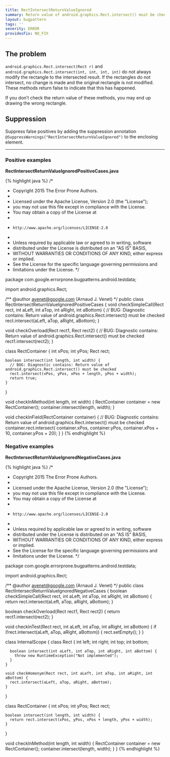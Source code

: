 ```yaml
---
title: RectIntersectReturnValueIgnored
summary: Return value of android.graphics.Rect.intersect() must be checked
layout: bugpattern
tags: ''
severity: ERROR
providesFix: NO_FIX
---
```


<!--
*** AUTO-GENERATED, DO NOT MODIFY ***
To make changes, edit the @BugPattern annotation or the explanation in docs/bugpattern.
-->

## The problem
`android.graphics.Rect.intersect(Rect r)` and
`android.graphics.Rect.intersect(int, int, int, int)` do not always modify the
rectangle to the intersected result. If the rectangles do not intersect, no
change is made and the original rectangle is not modified. These methods return
false to indicate that this has happened.

If you don’t check the return value of these methods, you may end up drawing the
wrong rectangle.

## Suppression
Suppress false positives by adding the suppression annotation `@SuppressWarnings("RectIntersectReturnValueIgnored")` to the enclosing element.

----------

### Positive examples
__RectIntersectReturnValueIgnoredPositiveCases.java__

{% highlight java %}
/*
 * Copyright 2015 The Error Prone Authors.
 *
 * Licensed under the Apache License, Version 2.0 (the "License");
 * you may not use this file except in compliance with the License.
 * You may obtain a copy of the License at
 *
 *     http://www.apache.org/licenses/LICENSE-2.0
 *
 * Unless required by applicable law or agreed to in writing, software
 * distributed under the License is distributed on an "AS IS" BASIS,
 * WITHOUT WARRANTIES OR CONDITIONS OF ANY KIND, either express or implied.
 * See the License for the specific language governing permissions and
 * limitations under the License.
 */

package com.google.errorprone.bugpatterns.android.testdata;

import android.graphics.Rect;

/** @author avenet@google.com (Arnaud J. Venet) */
public class RectIntersectReturnValueIgnoredPositiveCases {
  void checkSimpleCall(Rect rect, int aLeft, int aTop, int aRight, int aBottom) {
    // BUG: Diagnostic contains: Return value of android.graphics.Rect.intersect() must be checked
    rect.intersect(aLeft, aTop, aRight, aBottom);
  }

  void checkOverload(Rect rect1, Rect rect2) {
    // BUG: Diagnostic contains: Return value of android.graphics.Rect.intersect() must be checked
    rect1.intersect(rect2);
  }

  class RectContainer {
    int xPos;
    int yPos;
    Rect rect;

    boolean intersect(int length, int width) {
      // BUG: Diagnostic contains: Return value of android.graphics.Rect.intersect() must be checked
      rect.intersect(xPos, yPos, xPos + length, yPos + width);
      return true;
    }
  }

  void checkInMethod(int length, int width) {
    RectContainer container = new RectContainer();
    container.intersect(length, width);
  }

  void checkInField(RectContainer container) {
    // BUG: Diagnostic contains: Return value of android.graphics.Rect.intersect() must be checked
    container.rect.intersect(
        container.xPos, container.yPos, container.xPos + 10, container.yPos + 20);
  }
}
{% endhighlight %}

### Negative examples
__RectIntersectReturnValueIgnoredNegativeCases.java__

{% highlight java %}
/*
 * Copyright 2015 The Error Prone Authors.
 *
 * Licensed under the Apache License, Version 2.0 (the "License");
 * you may not use this file except in compliance with the License.
 * You may obtain a copy of the License at
 *
 *     http://www.apache.org/licenses/LICENSE-2.0
 *
 * Unless required by applicable law or agreed to in writing, software
 * distributed under the License is distributed on an "AS IS" BASIS,
 * WITHOUT WARRANTIES OR CONDITIONS OF ANY KIND, either express or implied.
 * See the License for the specific language governing permissions and
 * limitations under the License.
 */

package com.google.errorprone.bugpatterns.android.testdata;

import android.graphics.Rect;

/** @author avenet@google.com (Arnaud J. Venet) */
public class RectIntersectReturnValueIgnoredNegativeCases {
  boolean checkSimpleCall(Rect rect, int aLeft, int aTop, int aRight, int aBottom) {
    return rect.intersect(aLeft, aTop, aRight, aBottom);
  }

  boolean checkOverload(Rect rect1, Rect rect2) {
    return rect1.intersect(rect2);
  }

  void checkInTest(Rect rect, int aLeft, int aTop, int aRight, int aBottom) {
    if (!rect.intersect(aLeft, aTop, aRight, aBottom)) {
      rect.setEmpty();
    }
  }

  class InternalScope {
    class Rect {
      int left;
      int right;
      int top;
      int bottom;

      boolean intersect(int aLeft, int aTop, int aRight, int aBottom) {
        throw new RuntimeException("Not implemented");
      }
    }

    void checkHomonym(Rect rect, int aLeft, int aTop, int aRight, int aBottom) {
      rect.intersect(aLeft, aTop, aRight, aBottom);
    }
  }

  class RectContainer {
    int xPos;
    int yPos;
    Rect rect;

    boolean intersect(int length, int width) {
      return rect.intersect(xPos, yPos, xPos + length, yPos + width);
    }
  }

  void checkInMethod(int length, int width) {
    RectContainer container = new RectContainer();
    container.intersect(length, width);
  }
}
{% endhighlight %}

